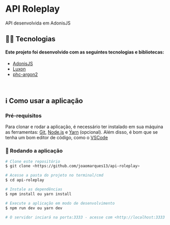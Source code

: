 # API Roleplay

<p align="left">API desenvolvida em AdonisJS</p>

## 👨‍💻 Tecnologias

#### Este projeto foi desenvolvido com as seguintes tecnologias e bibliotecas:

<!--ts-->

- [AdonisJS](https://adonisjs.com/)
- [Luxon](https://moment.github.io/luxon/#/)
- [phc-argon2](https://github.com/P-H-C/phc-winner-argon2)
<!--te-->

<br>

## ℹ️ Como usar a aplicação

### Pré-requisitos

Para clonar e rodar a aplicação, é necessário ter instalado em sua máquina as ferramentas:
[Git](https://git-scm.com), [Node.js](https://nodejs.org/en/) e [Yarn](https://yarnpkg.com/) (opcional).
Além disso, é bom que se tenha um bom editor de código, como o [VSCode](https://code.visualstudio.com/)

### 🎲 Rodando a aplicação

```bash
# Clone este repositório
$ git clone <https://github.com/joaomarques13/api-roleplay>

# Acesse a pasta do projeto no terminal/cmd
$ cd api-roleplay

# Instale as dependências
$ npm install ou yarn install

# Execute a aplicação em modo de desenvolvimento
$ npm run dev ou yarn dev

# O servidor inciará na porta:3333 - acesse com <http://localhost:3333 ou http://127.0.0.1:3333>
```

<!-- ## Requisitos

- Deve ser capaz de realizar cadastro
- Deve ser capaz de realizar login com email e senha
- Deve ser capaz de catalogar um filme
- Deve ser capaz de exibir as informações de um filme catalogado
- Deve ser capaz de exibir as informações de um usuário

#

## Regras

- Não deve ser capaz de cadastrar mais de um usuário com o mesmo email
- Não deve ser capaz de realizar login de uma conta inexistente
- Não deve ser capaz de catalogar um filme sem estar logado
- Não deve ser capaz de exibir as informações de um usuário inexistente

# -->

<!-- ## Rotas da aplicação

- '/user' (post) - Cadastro de usuário
- '/user/auth' (post) - Login do usuário
- '/user' (get) - Informações do usuário
- '/user/movies' (get) - Filmes catalogados pelo usuário
- '/movie' (post) - Catalogar um filme
- '/movie' (get) - Listar um filmes catalogado
- '/movies' (get) - Listar todos os filmes catalogados na aplicação -->
